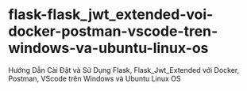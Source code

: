 # flask-flask_jwt_extended-voi-docker-postman-vscode-tren-windows-va-ubuntu-linux-os
Hướng Dẫn Cài Đặt và Sử Dụng Flask, Flask_Jwt_Extended với Docker, Postman, VScode trên Windows và Ubuntu Linux OS
